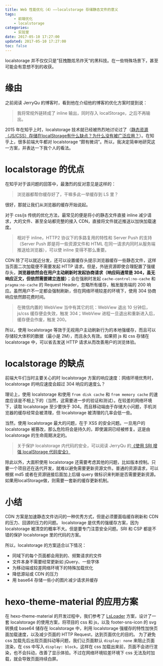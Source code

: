 ```yaml
---
title: Web 性能优化（4）——localstorage 存储静态文件的意义
tags:
    - 前端优化
    - localstorage
categories:
    - 实验室
date: 2017-05-10 17:27:00
updated: 2017-05-10 17:27:00
toc: false
---
```


localstorage 并不仅仅只是”狂拽酷炫吊炸天“的黑科技。在一些特殊场景下，甚至可能会有意想不到的收获。

<!-- more -->

# 缘由

之前阅读 JerryQu 的博客时，看到他在介绍他的博客的优化方案时提到说：

> 我将常规外链转成了 inline 输出，同时存入 localStorage，之后不再输出。

2015 年在知乎上时，localstorage 技术就已经被热烈地讨论过了（[静态资源（JS/CSS）存储在localStorage有什么缺点？为什么没有被广泛应用？](https://www.zhihu.com/question/28467444)）。在知乎上，很多前端大牛都对 localstorage “颇有微词”。所以，我决定简单地研究这一方案，并表达一下我个人的看法。

# localstorage 的优点

在知乎对于该问题的回答中，最激烈的反对意见是这样的：

> 浏览器都帮你缓存好了，干嘛多此一举缓存到 LS 里？

很好，那就让我们从浏览器的缓存开始说起。

对于 css/js 传统的优化方法，最常见的便是将小的静态文件直接 inline 减少请求，大的文件、甚至全站都完整的接入 CDN，直接将文件就近推送以加快加载速度。

> 相对于 inline，HTTP2 协议下的多路复用的特性和 Server Push 的支持（Server Push 即是将一些资源文件和 HTML 在同一请求内同时从服务端推送给浏览器），可以使 inline 变得不那么重要。

CDN 除了可以就近分发，还可以设置缓存头提示浏览器缓存一些静态文件，这样当页面二次加载便不需要发起 HTTP 请求。但是，外链资源即使合理配置了强缓存头，**浏览器依然会在用户主动刷新时发起协商请求（响应码通常是 304，虽无响应正文，但依然需要建立连接）**；会在强刷时发起 `cache-control:no-cache` 和 `pragma:no-cache` 的 Request Header，忽略所有缓存，触发服务端的 200 响应。虽然用户不一定都会强制刷新，但在网络环境较差的环境下，使用 304 协商响应依然颇花费时间。

> 在微信内置的 WebView 当中有其它的坑：WebView 退出 10 分钟后，js/css 缓存便会失效，触发 304；WebView 进程一旦退出和重新进入后，缓存便会作废，触发 200。

所以，使用 localstorage 等效于无视用户主动刷新行为的本地强缓存，而且可以存储较大体积的数据（最小是 2M），而且永久有效。如果把 js 和 css 存储在 localstorage 中，可以省去发送 HTTP 请求从而改善用户的浏览体验。

# localstorage 的缺点

前端大牛们当时主要关心的时 localstorage 方案的响应速度：网络环境优秀时，localstorage 的响应速度会超过 304 响应的速度么？

理论上，使用 localstorage 和使用 `from disk cache` 和 `from memory cache` 的速度应该是不相上下的（当然，这需要进一步的验证和测试）。在较差的网络环境下，读取 localstorage 至少要快于 304。而且移动端由于存储大小问题，手机浏览器的缓存经常会被清理，但 localstorage 被清理的几率会低一些。

当然，使用 localstorage 最大的问题，在于 XSS 的安全问题。一旦用户的 localstorage 被篡改，那么危险将会是持久的，即使漏洞已经被修复。这是由 localstorage 的生命周期决定的。

> 关于保护 localstorage 内代码的安全，可以阅读 JerryQu 的[《使用 SRI 增强 localStorage 代码安全》](https://imququ.com/post/enhance-security-for-ls-code.html)

除此以外，大面积使用 localstorage 还需要考虑其他的问题，比如版本控制。只要一个项目还在迭代开发，就难以避免需要更新资源文件。普通的资源请求，可以根据 md5 或者在资源链接后面加上后缀 query 做标识来判断是否需要更新资源。如果用localStorage做，则需要一套新的缓存更新机制。

# 小结

CDN 方案是加速静态文件访问的一种优秀方式，但是必须要面临缓存刷新和 CDN 的压力、回源的压力的问题。
localstorage 是优秀的强缓存方案，因为 localstorage 被清空的概率不大。但是要专门注意安全问题。SRI 和 CSP 都是不错的保护 localstorage 里的代码的方案。

所以，localstorage 的方案适合以下情况：

- 同域下的每个页面都会用到的、频繁请求的文件
- 文件本身不需要经常更新如 jQuery、一些字体
- 为移动端或较差网络环境下的特殊加载优化
- 降低源站或 CDN 的压力
- 用 base64 存储一些小的图片减少请求并缓存

# hexo-theme-material 的应用方案

在 hexo-theme-material 的开发过程中，我们参考了 [LsLoader](https://github.com/sexdevil/LSLoader) 方案，设计了一套 localstorage 的使用方案，将项目的 css 和 js，以及 footer-sns-icon 的 svg 转换成 base64 储存在 localstorage 中，利用 localstorage 强缓存的特性加快页面加载速度，以及减少页面的 HTTP Request，达到页面优化的目的。
为了避免 css 加载先后出现页面抖动等问题，我们让页面默认 `display: none` 来阻止页面渲染，在 css 中写入 `display: block`，这样在 css 加载出来前，页面不会进行渲染，也不会抖动，改善了显示体验。不过在网络环境较差环境下 css 无法及时加载，就会导致页面持续白屏。